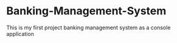 # Banking-Management-System
This is my first project banking management system as a console application
